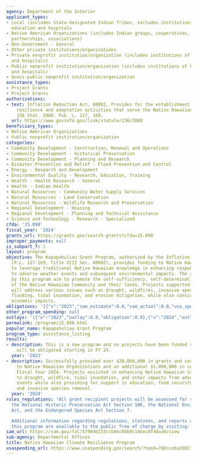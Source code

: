 ```yaml
---
agency: Department of the Interior
applicant_types:
- Local (includes State-designated Indian Tribes, excludes institutions of higher
  education and hospitals
- Native American Organizations (includes Indian groups, cooperatives, corporations,
  partnerships, associations)
- Non-Government - General
- Other private institutions/organizations
- Private nonprofit institution/organization (includes institutions of higher education
  and hospitals)
- Public nonprofit institution/organization (includes institutions of higher education
  and hospitals)
- Quasi-public nonprofit institution/organization
assistance_types:
- Project Grants
- Project Grants
authorizations:
- text: Inflation Reduction Act, 80002, Provides for the establishment of climate
    resilience and adaptation activities that serve the Native Hawaiian Community.
    136 Stat. 2088. Pub. L. 117, 169.
  url: https://www.govinfo.gov/link/statute/136/2088
beneficiary_types:
- Native American Organizations
- Public nonprofit institution/organization
categories:
- Community Development - Construction, Renewal and Operations
- Community Development - Historical Preservation
- Community Development - Planning and Research
- Disaster Prevention and Relief - Flood Prevention and Control
- Energy - Research and Development
- Environmental Quality - Research, Education, Training
- Health - Health Research - General
- Health - Indian Health
- Natural Resources - Community Water Supply Services
- Natural Resources - Land Conservation
- Natural Resources - Wildlife Research and Preservation
- Regional Development - Housing
- Regional Development - Planning and Technical Assistance
- Science and Technology - Research - Specialized
cfda: '15.098'
fiscal_year: '2024'
grants_url: https://grants.gov/search-grants?cfda=15.098
improper_payments: null
is_subpart_f: 1
layout: program
objective: The Kapapahuliau Grant Program, authorized by the Inflation Reduction Act
  (P.L. 117-169, Title VIII Sec. 80002), provides funding to Native Hawaiian Organizations
  to leverage traditional Native Hawaiian knowledge in enhancing response and resilience
  to adverse weather events and subsequent environmental impacts. The activities funded
  by this program aim to promote the self-sufficiency, self-determination, and self-reliance
  of the Native Hawaiian Community and their lands. Projects supported by the grant
  will address various issues such as drought, wildfires, invasive species, storm-related
  flooding, tidal inundation, and erosion mitigation, while also considering the associated
  economic impacts.
obligations: '[{"x":"2023","sam_estimate":0.0,"sam_actual":0.0,"usa_spending_actual":0.0},{"x":"2024","sam_estimate":0.0,"sam_actual":20722275.0,"usa_spending_actual":20723744.69},{"x":"2025","sam_estimate":0.0,"sam_actual":1000000.0,"usa_spending_actual":0.0}]'
other_program_spending: null
outlays: '[{"x":"2023","outlay":0.0,"obligation":0.0},{"x":"2024","outlay":877081.98,"obligation":20723744.69},{"x":"2025","outlay":0.0,"obligation":0.0}]'
permalink: /program/15.098.html
popular_name: Kapapahuliau Grant Program
program_type: assistance_listing
results:
- description: This is a new program and no projects have been funded yet. Funding
    will be obligated starting in FY 24.
  year: '2023'
- description: Successfully provided over $20,000,000 in grants and cooperative agreements
    to Native Hawaiian Organizations and an additional $1,000,000 in contracts during
    Fiscal Year 2024. Projects assisted in enhancing Native Hawaiian Community resilience
    to drought, wildfire, tidal inundation, and other impacts from adverse weather
    events while also providing for support in education, food security, agroforestry,
    and invasive species removal.
  year: '2024'
rules_regulations: 'All grant recipient projects will be assessed for compliance with
  the National Historic Preservation Act Section 106, the National Environmental Policy
  Act, and the Endangered Species Act Section 7.

  Additional information regarding regulations, statutes, and reports applicable to
  this program are available to the public free of charge by visiting: https://www.doi.gov/hawaiian/lawreport'
sam_url: https://sam.gov/fal/5790db233ccb46c6bb0c146ec0f4daa0/view
sub-agency: Departmental Offices
title: Native Hawaiian Climate Resilience Program
usaspending_url: https://www.usaspending.gov/search/?hash=786cceba2882fe3f86402d04d36b4b2c
---
```

